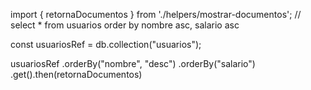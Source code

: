 import { retornaDocumentos } from './helpers/mostrar-documentos';
// select * from usuarios order by nombre asc, salario asc

const usuariosRef = db.collection("usuarios");

usuariosRef
    .orderBy("nombre", "desc")
    .orderBy("salario")
    .get().then(retornaDocumentos)